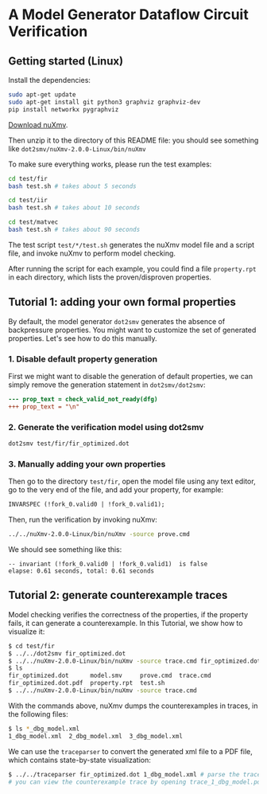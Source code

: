 # A Model Generator Dataflow Circuit Verification

## Getting started (Linux)

Install the dependencies:

```sh
sudo apt-get update
sudo apt-get install git python3 graphviz graphviz-dev
pip install networkx pygraphviz
```

[Download
nuXmv](https://nuxmv.fbk.eu/theme/download.php?file=nuXmv-2.0.0-linux64.tar.gz).

Then unzip it to the directory of this README file: you should see something
like `dot2smv/nuXmv-2.0.0-Linux/bin/nuXmv`

To make sure everything works, please run the test examples:

```sh
cd test/fir
bash test.sh # takes about 5 seconds

cd test/iir
bash test.sh # takes about 10 seconds

cd test/matvec
bash test.sh # takes about 90 seconds
```

The test script `test/*/test.sh` generates the nuXmv model file and a script
file, and invoke nuXmv to perform model checking.

After running the script for each example, you could find a file `property.rpt`
in each directory, which lists the proven/disproven properties.


## Tutorial 1: adding your own formal properties

By default, the model generator `dot2smv` generates the absence of backpressure
properties. You might want to customize the set of generated properties.  Let's
see how to do this manually.


### 1. Disable default property generation

First we might want to disable the generation of default properties, we can
simply remove the generation statement in `dot2smv/dot2smv`:

```diff
--- prop_text = check_valid_not_ready(dfg)
+++ prop_text = "\n"
```

### 2. Generate the verification model using dot2smv

```sh
dot2smv test/fir/fir_optimized.dot
```

### 3. Manually adding your own properties

Then go to the directory `test/fir`, open the model file using any text editor,
go to the very end of the file, and add your property, for example:

```diff
INVARSPEC (!fork_0.valid0 | !fork_0.valid1);
```

Then, run the verification by invoking nuXmv:

```sh
../../nuXmv-2.0.0-Linux/bin/nuXmv -source prove.cmd
```

We should see something like this:
```
-- invariant (!fork_0.valid0 | !fork_0.valid1)  is false
elapse: 0.61 seconds, total: 0.61 seconds
```


## Tutorial 2: generate counterexample traces

Model checking verifies the correctness of the properties, if the property
fails, it can generate a counterexample.  In this Tutorial, we show how to
visualize it:


```sh
$ cd test/fir
$ ../../dot2smv fir_optimized.dot
$ ../../nuXmv-2.0.0-Linux/bin/nuXmv -source trace.cmd fir_optimized.dot
$ ls
fir_optimized.dot      model.smv     prove.cmd  trace.cmd
fir_optimized.dot.pdf  property.rpt  test.sh
$ ../../nuXmv-2.0.0-Linux/bin/nuXmv -source trace.cmd
```

With the commands above, nuXmv dumps the counterexamples in traces, in the
following files:

```sh
$ ls *_dbg_model.xml
1_dbg_model.xml  2_dbg_model.xml  3_dbg_model.xml
```

We can use the `traceparser` to convert the generated xml file to a PDF file,
which contains state-by-state visualization:

```sh
$ ../../traceparser fir_optimized.dot 1_dbg_model.xml # parse the traces
# you can view the counterexample trace by opening trace_1_dbg_model.pdf
```

